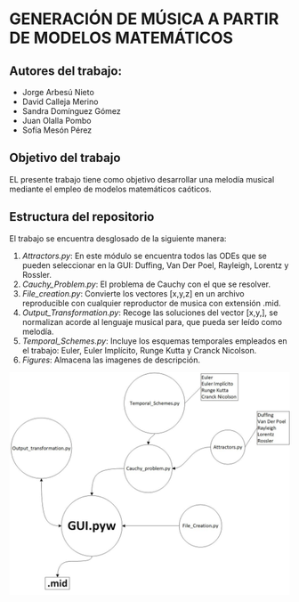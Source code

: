 # GENERACIÓN DE MÚSICA A PARTIR DE MODELOS MATEMÁTICOS

## Autores del trabajo: 
 * Jorge Arbesú Nieto
 * David Calleja Merino
 * Sandra Domínguez Gómez
 * Juan Olalla Pombo
 * Sofía Mesón Pérez 

## Objetivo del trabajo

EL presente trabajo tiene como objetivo desarrollar una melodía musical mediante el empleo de modelos matemáticos caóticos.

## Estructura del repositorio

El trabajo se encuentra desglosado de la siguiente manera:

1) *Attractors.py*: En este módulo se encuentra todos las ODEs que se pueden seleccionar en la GUI: Duffing, Van Der Poel, Rayleigh, Lorentz y Rossler.
2) *Cauchy_Problem.py*: El problema de Cauchy con el que se resolver.
3) *File_creation.py*: Convierte los vectores [x,y,z] en un archivo reproducible con cualquier reproductor de musica con extensión .mid.
4) *Output_Transformation.py*: Recoge las soluciones del vector [x,y,], se normalizan acorde al lenguaje musical para, que pueda ser leído como melodía.
5) *Temporal_Schemes.py*: Incluye los esquemas temporales empleados en el trabajo: Euler, Euler Implícito, Runge Kutta y Cranck Nicolson.
6) *Figures*:  Almacena las imagenes de descripción.

![](source/MILESTONE_7/Figures/Diagrama.png)

